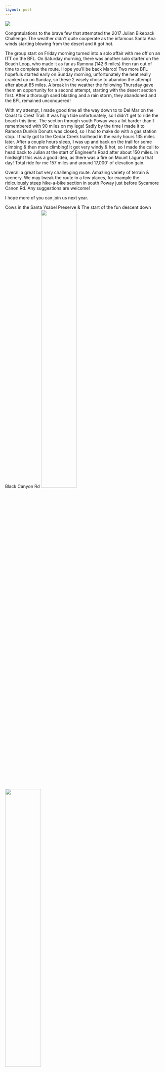 ```yaml
---
layout: post
---
```

<img src="{{ site.baseurl }}/images/posts/2017-10-20/IMG_6025.JPG" class="fit image">

Congratulations to the brave few that attempted the 2017 Julian Bikepack Challenge. The weather didn't quite cooperate as the infamous Santa Ana winds starting blowing from the desert and it got hot.

The group start on Friday morning turned into a solo affair with me off on an ITT on the BFL. On Saturday morning, there was another solo starter on the Beach Loop, who made it as far as Ramona (142.6 miles) then ran out of time to complete the route. Hope you'll be back Marco! Two more BFL hopefuls started early on Sunday morning, unfortunately the heat really cranked up on Sunday, so these 2 wisely chose to abandon the attempt after about 85 miles. A break in the weather the following Thursday gave them an opportunity for a second attempt, starting with the desert section first. After a thorough sand blasting and a rain storm, they abandoned and the BFL remained unconquered! 

With my attempt, I made good time all the way down to to Del Mar on the Coast to Crest Trail. It was high tide unfortunately, so I didn't get to ride the beach this time. The section through south Poway was a lot harder than I remembered with 90 miles on my legs! Sadly by the time I made it to Ramona Dunkin Donuts was closed, so I had to make do with a gas station stop. I finally got to the Cedar Creek trailhead in the early hours 135 miles later. After a couple hours sleep, I was up and back on the trail for some climbing & then more climbing! It got very windy & hot, so I made the call to head back to Julian at the start of Engineer's Road after about 150 miles. In hindsight this was a good idea, as there was a fire on Mount Laguna that day! Total ride for me 157 miles and around 17,000' of elevation gain.

Overall a great but very challenging route. Amazing variety of terrain & scenery. We may tweak the route in a few places, for example the ridiculously steep hike-a-bike section in south Poway just before Sycamore Canon Rd. Any suggestions are welcome!

I hope more of you can join us next year.

Cows in the Santa Ysabel Preserve &amp; The start of the fun descent down Black Canyon Rd
<img src="{{ site.baseurl }}/images/posts/2017-10-20/IMG_6023.JPG" width="48%" class="left image">
<img src="{{ site.baseurl }}/images/posts/2017-10-20/IMG_6027.JPG" width="48%" class="right image">

Black Canyon Rd winding it's way down the valley &amp; The ancient get your bike throught the gate puzzle
<img src="{{ site.baseurl }}/images/posts/2017-10-20/IMG_6029.JPG" width="48%" class="left image">
<img src="{{ site.baseurl }}/images/posts/2017-10-20/IMG_6033.JPG" width="48%" class="right image">

Coast to Crest Trail in Del Mar &amp; Mural in Sabre Springs under I-15
<img src="{{ site.baseurl }}/images/posts/2017-10-20/IMG_6035.JPG" width="48%" class="left image">
<img src="{{ site.baseurl }}/images/posts/2017-10-20/IMG_6037.JPG" width="48%" class="right image">

Trans County Trail tunnel in Poway &amp; Rock formation on the Eagle Peak Trail
<img src="{{ site.baseurl }}/images/posts/2017-10-20/IMG_6041.JPG" width="48%" class="left image">
<img src="{{ site.baseurl }}/images/posts/2017-10-20/IMG_6046.JPG" width="48%" class="right image">

Beautiful scenery everywhere on this route &amp; Back in Julian for apple pie &amp; ice cream
<img src="{{ site.baseurl }}/images/posts/2017-10-20/IMG_6051.JPG" width="48%" class="left image">
<img src="{{ site.baseurl }}/images/posts/2017-10-20/IMG_6057.JPG" width="48%" class="right image">

